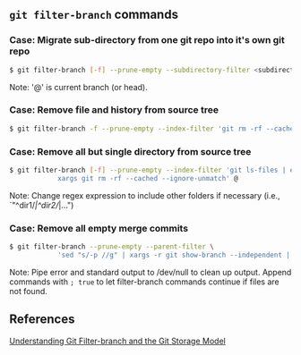 ## `git filter-branch` commands

### Case: Migrate sub-directory from one git repo into it's own git repo
```bash
$ git filter-branch [-f] --prune-empty --subdirectory-filter <subdirectory> @
```
Note: '@' is current branch (or head).

### Case: Remove file and history from source tree
```bash
$ git filter-branch -f --prune-empty --index-filter 'git rm -rf --cached --ignore-unmatch <dir>' @
```

### Case: Remove all but single directory from source tree
```bash
$ git filter-branch [-f] --prune-empty --index-filter 'git ls-files | egrep -v "^<dir>/*" | \
            xargs git rm -rf --cached --ignore-unmatch' @
```
Note: Change regex expression to include other folders if necessary (i.e., `"^dir1/*|^dir2/*|...")

### Case: Remove all empty merge commits
```bash
$ git filter-branch --prune-empty --parent-filter \
            'sed "s/-p //g" | xargs -r git show-branch --independent | sed "s/\</-p /g"'
```

Note: Pipe error and standard output to /dev/null to clean up output. Append 
commands with `; true` to let filter-branch commands continue if files are 
not found. 

## References
[Understanding Git Filter-branch and the Git Storage Model](https://manishearth.github.io/blog/2017/03/05/understanding-git-filter-branch/)
